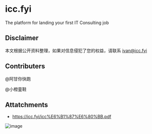 # icc.fyi

The platform for landing your first IT Consulting job

## Disclaimer

本文根据公开资料整理，如果对信息侵犯了您的权益，请联系 ivan@icc.fyi

## Contributers

@阿甘你快跑

@小橙童鞋

## Attatchments

- https://icc.fyi/icc%E6%B1%87%E6%80%BB.pdf

![image](https://github.com/chenyuan99/icc.fyi/assets/25518100/51241732-6448-48e0-af52-58b44cddcfad)

